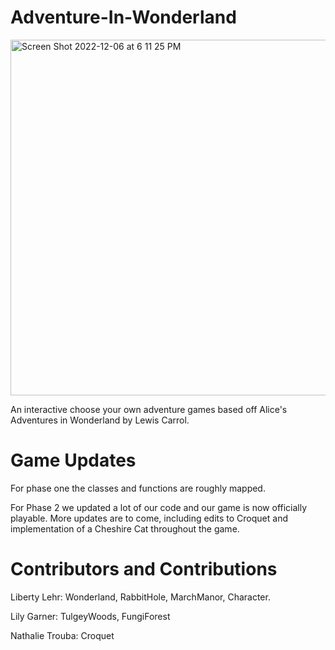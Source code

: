 # Adventure-In-Wonderland
<img width="569" alt="Screen Shot 2022-12-06 at 6 11 25 PM" src="https://user-images.githubusercontent.com/112956848/206045030-ae52a850-6393-4011-ab37-9621324c0619.png">


An interactive choose your own adventure games based off Alice's Adventures in Wonderland by Lewis Carrol.

# Game Updates
For phase one the classes and functions are roughly mapped.

For Phase 2 we updated a lot of our code and our game is now officially playable. More updates are to come, including edits to Croquet and implementation of a Cheshire Cat throughout the game.

# Contributors and Contributions
Liberty Lehr: Wonderland, RabbitHole, MarchManor, Character.

Lily Garner: TulgeyWoods, FungiForest

Nathalie Trouba: Croquet
